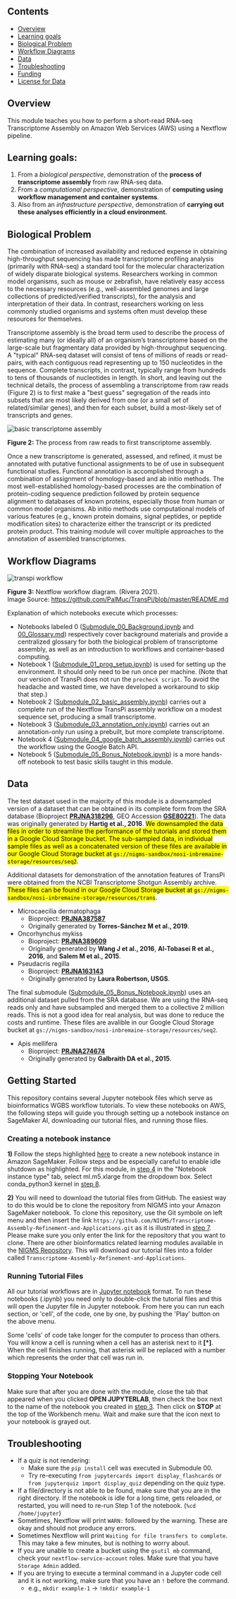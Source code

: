 ## Contents

+ [Overview](#overview)
+ [Learning goals](#learning-goals)
+ [Biological Problem](#biological-problem)
+ [Workflow Diagrams](#workflow-diagrams)
+ [Data](#data)
+ [Troubleshooting](#troubleshooting)
+ [Funding](#funding)
+ [License for Data](#license-for-data)

## Overview
This module teaches you how to perform a short-read RNA-seq Transcriptome Assembly on Amazon Web Services (AWS) using a Nextflow pipeline. 

## Learning goals:
1. From a *biological perspective*, demonstration of the **process of transcriptome assembly** from raw RNA-seq data.
2. From a *computational perspective*, demonstration of **computing using workflow management and container systems**.
3. Also from an *infrastructure perspective*, demonstration of **carrying out these analyses efficiently in a cloud environment.**

## **Biological Problem**
The combination of increased availability and reduced expense in obtaining high-throughput sequencing has made transcriptome profiling analysis (primarily with RNA-seq) a standard tool for the molecular characterization of widely disparate biological systems. Researchers working in common model organisms, such as mouse or zebrafish, have relatively easy access to the necessary resources (e.g., well-assembled genomes and large collections of predicted/verified transcripts), for the analysis and interpretation of their data. In contrast, researchers working on less commonly studied organisms and systems often must develop these resources for themselves.

Transcriptome assembly is the broad term used to describe the process of estimating many (or ideally all) of an organism’s transcriptome based on the large-scale but fragmentary data provided by high-throughput sequencing. A "typical" RNA-seq dataset will consist of tens of millions of reads or read-pairs, with each contiguous read representing up to 150 nucleotides in the sequence. Complete transcripts, in contrast, typically range from hundreds to tens of thousands of nucleotides in length. In short, and leaving out the technical details, the process of assembling a transcriptome from raw reads (Figure 2) is to first make a "best guess" segregation of the reads into subsets that are most likely derived from one (or a small set of related/similar genes), and then for each subset, build a most-likely set of transcripts and genes.

![basic transcriptome assembly](./images/basic_assembly.png)

**Figure 2:** The process from raw reads to first transcriptome assembly.

Once a new transcriptome is generated, assessed, and refined, it must be annotated with putative functional assignments to be of use in subsequent functional studies.  Functional annotation is accomplished through a combination of assignment of homology-based and ab initio methods. The most well-established homology-based processes are the combination of protein-coding sequence prediction followed by protein sequence alignment to databases of known proteins, especially those from human or common model organisms. Ab initio methods use computational models of various features (e.g., known protein domains, signal peptides, or peptide modification sites) to characterize either the transcript or its predicted protein product. This training module will cover multiple approaches to the annotation of assembled transcriptomes.

## **Workflow Diagrams**

![transpi workflow](images/transpi_workflow.png)
 
**Figure 3:** Nextflow workflow diagram. (Rivera 2021).  
Image Source: https://github.com/PalMuc/TransPi/blob/master/README.md

Explanation of which notebooks execute which processes:

+ Notebooks labeled 0 ([Submodule_00_Background.ipynb](./Submodule_00_Background.ipynb) and [00_Glossary.md](./00_Glossary.md)) respectively cover background materials and provide a centralized glossary for both the biological problem of transcriptome assembly, as well as an introduction to workflows and container-based computing.
+ Notebook 1 ([Submodule_01_prog_setup.ipynb](./Submodule_01_prog_setup.ipynb)) is used for setting up the environment. It should only need to be run once per machine. (Note that our version of TransPi does not run the `precheck script`. To avoid the headache and wasted time, we have developed a workaround to skip that step.)
+ Notebook 2 ([Submodule_02_basic_assembly.ipynb](./Submodule_02_basic_assembly.ipynb)) carries out a complete run of the Nextflow TransPi assembly workflow on a modest sequence set, producing a small transcriptome.
+ Notebook 3 ([Submodule_03_annotation_only.ipynb](./Submodule_03_annotation_only.ipynb)) carries out an annotation-only run using a prebuilt, but more complete transcriptome.
+ Notebook 4 ([Submodule_04_google_batch_assembly.ipynb](./Submodule_04_google_batch_assembly.ipynb)) carries out the workflow using the Google Batch API.
+ Notebook 5 ([Submodule_05_Bonus_Notebook.ipynb](./Submodule_05_Bonus_Notebook.ipynb)) is a more hands-off notebook to test basic skills taught in this module.

## **Data** 
The test dataset used in the majority of this module is a downsampled version of a dataset that can be obtained in its complete form from the SRA database (Bioproject [**PRJNA318296**](https://www.ncbi.nlm.nih.gov/bioproject/PRJNA318296), GEO Accession [**GSE80221**](https://www.ncbi.nlm.nih.gov/geo/query/acc.cgi?acc=GSE80221)). The data was originally generated by **Hartig et al., 2016**. <mark>We downsampled the data files in order to streamline the performance of the tutorials and stored them in a Google Cloud Storage bucket. The sub-sampled data, in individual sample files as well as a concatenated version of these files are available in our Google Cloud Storage bucket at `gs://nigms-sandbox/nosi-inbremaine-storage/resources/seq2`</mark>.

Additional datasets for demonstration of the annotation features of TransPi were obtained from the NCBI Transcriptome Shotgun Assembly archive. <mark>These files can be found in our Google Cloud Storage bucket at `gs://nigms-sandbox/nosi-inbremaine-storage/resources/trans`</mark>.
- Microcaecilia dermatophaga 
    - Bioproject: [**PRJNA387587**](https://www.ncbi.nlm.nih.gov/bioproject/PRJNA387587)
    - Originally generated by **Torres-Sánchez M et al., 2019**. 
- Oncorhynchus mykiss
    - Bioproject: [**PRJNA389609**](https://www.ncbi.nlm.nih.gov/bioproject/PRJNA389609)
    - Originally generated by **Wang J et al., 2016**, **Al-Tobasei R et al., 2016**, and **Salem M et al., 2015**. 
- Pseudacris regilla
    - Bioproject: [**PRJNA163143**](https://www.ncbi.nlm.nih.gov/bioproject/PRJNA163143)
    - Originally generated by **Laura Robertson, USGS**. 

The final submodule ([Submodule_05_Bonus_Notebook.ipynb](./Submodule_05_Bonus_Notebook.ipynb)) uses an additional dataset pulled from the SRA database. We are using the RNA-seq reads only and have subsampled and merged them to a collective 2 million reads. This is not a good idea for real analysis, but was done to reduce the costs and runtime. These files are avalible in our Google Cloud Storage bucket at `gs://nigms-sandbox/nosi-inbremaine-storage/resources/seq2`.
- Apis mellifera
    - Bioproject: [**PRJNA274674**](https://www.ncbi.nlm.nih.gov/bioproject/PRJNA274674)
    - Originally generated by **Galbraith DA et al., 2015**.
      
## **Getting Started**

This repository contains several Jupyter notebook files which serve as bioinformatics WGBS workflow tutorials. To view these notebooks on AWS, the following steps will guide you through setting up a notebook instance on SageMaker AI, downloading our tutorial files, and running those files.

### Creating a notebook instance

**1)** Follow the steps highlighted [here](https://github.com/NIGMS/NIGMS-Sandbox/blob/main/docs/HowToCreateAWSSagemakerNotebooks.md) to create a new notebook instance in Amazon SageMaker. Follow steps and be especially careful to enable idle shutdown as highlighted. For this module, in [step 4](https://github.com/NIGMS/NIGMS-Sandbox/blob/main/docs/HowToCreateAWSSagemakerNotebooks.md) in the "Notebook instance type" tab, select ml.m5.xlarge from the dropdown box. Select conda_python3 kernel in [step 8](https://github.com/NIGMS/NIGMS-Sandbox/blob/main/docs/HowToCreateAWSSagemakerNotebooks.md).

**2)** You will need to download the tutorial files from GitHub. The easiest way to do this would be to clone the repository from NIGMS into your Amazon SageMaker notebook. To clone this repository, use the Git symbole on left menu and then insert the link `https://github.com/NIGMS/Transcriptome-Assembly-Refinement-and-Applications.git` as it is illustrated in [step 7](https://github.com/NIGMS/NIGMS-Sandbox/blob/main/docs/HowToCreateAWSSagemakerNotebooks.md). Please make sure you only enter the link for the repository that you want to clone. There are other bioinformatics related learning modules available in the [NIGMS Repository](https://github.com/NIGMS). This will download our tutorial files into a folder called `Transcriptome-Assembly-Refinement-and-Applications`.

### Running Tutorial Files

All our tutorial workflows are in [Jupyter notebook](https://docs.jupyter.org/en/latest/ "Juypter notebook documentation") format. To run these notebooks (.ipynb) you need only to double-click the tutorial files and this will open the Jupyter file in Jupyter notebook. From here you can run each section, or 'cell', of the code, one by one, by pushing the 'Play' button on the above menu.

Some 'cells' of code take longer for the computer to process than others. You will know a cell is running when a cell has an asterisk next to it **[*]**. When the cell finishes running, that asterisk will be replaced with a number which represents the order that cell was run in.

### Stopping Your Notebook

Make sure that after you are done with the module, close the tab that appeared when you clicked **OPEN JUPYTERLAB**, then check the box next to the name of the notebook you created in [step 3](https://github.com/NIGMS/NIGMS-Sandbox/blob/main/docs/HowToCreateAWSSagemakerNotebooks.md). Then click on **STOP** at the top of the Workbench menu. Wait and make sure that the icon next to your notebook is grayed out.

## **Troubleshooting**
- If a quiz is not rendering:
    - Make sure the `pip install` cell was executed in Submodule 00.
    - Try re-executing `from jupytercards import display_flashcards` or `from jupyterquiz import display_quiz` depending on the quiz type. 
- If a file/directory is not able to be found, make sure that you are in the right directory. If the notebook is idle for a long time, gets reloaded, or restarted, you will need to re-run Step 1 of the notebook. (`%cd /home/jupyter`)
- Sometimes, Nextflow will print `WARN:` followed by the warning. These are okay and should not produce any errors.
- Sometimes Nextflow will print `Waiting for file transfers to complete`. This may take a few minutes, but is nothing to worry about.
- If you are unable to create a bucket using the `gsutil mb` command, check your `nextflow-service-account` roles. Make sure that you have `Storage Admin` added.
- If you are trying to execute a terminal command in a Jupyter code cell and it is not working, make sure that you have an `!` before the command.
    - e.g., `mkdir example-1` -> `!mkdir example-1`
